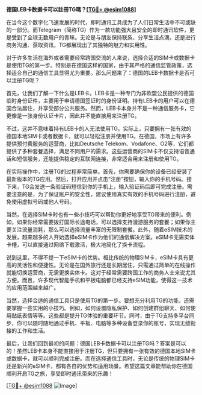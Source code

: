 **德国LEB卡数据卡可以註冊TG嗎？[[TG💪+ @esim1088](https://t.me/s/esim1088)]**

在当今这个数字化飞速发展的时代，即时通讯工具成为了人们日常生活中不可或缺的一部分。而Telegram（简称TG）作为一款功能强大且安全的即时通讯软件，更是受到了全球无数用户的青睐。无论是与朋友保持联系、分享生活点滴，还是进行商务沟通、获取资讯，TG都展现出了其独特的魅力和实用性。

对于许多生活在海外或者需要经常跨国交流的人来说，选择合适的SIM卡或数据卡是使用TG的第一步。特别是在德国这样的国家，由于其严格的通信监管政策，选择适合自己的通信工具显得尤为重要。那么问题来了：德国的LEB卡数据卡是否可以注册TG呢？

首先，让我们了解一下什么是LEB卡。LEB卡是一种专门为非欧盟公民提供的德国临时身份证件，主要用于申请德国签证时的身份证明。持有LEB卡的用户可以在德国合法居住，并享受部分公共服务。然而，LEB卡本身并不是一种通信服务卡，它更像是一张身份认证卡片，因此并不能直接用来注册TG。

不过，这并不意味着持有LEB卡的人无法使用TG。实际上，只要拥有一张有效的德国本地SIM卡或者数据卡，就可以轻松注册并使用TG。在德国，市场上有许多提供预付费服务的运营商，比如Deutsche Telekom、Vodafone、O2等，它们都提供了多种套餐选择，满足不同用户的需求。这些运营商的SIM卡不仅支持语音通话和短信服务，还能提供稳定的互联网连接，非常适合用来注册和使用TG。

在实际操作中，注册TG的过程非常简单。首先，你需要确保你的设备已经安装了最新版本的TG应用。然后，打开应用并点击“注册”按钮，输入你的手机号码。接下来，TG会发送一条验证码短信到你的手机上，输入验证码后即可完成注册。需要注意的是，为了保证账户的安全性，建议使用真实有效的手机号码进行注册，避免使用虚拟号码或他人号码。

当然，在选择SIM卡时也有一些小技巧可以帮助你更好地享受TG带来的便利。例如，如果你经常需要拨打国际长途电话，可以选择支持漫游服务的套餐；如果你主要关注流量消耗，那么可以选择流量丰富的无限制套餐。此外，随着eSIM技术的发展，越来越多的人开始选择eSIM卡作为他们的通信解决方案。eSIM卡无需实体卡槽，可以直接通过网络下载激活，极大地简化了换卡流程。

说到这里，不得不提一下eSIM卡的优势。相比传统的物理SIM卡，eSIM卡具有更高的灵活性和便捷性。无论是在国外旅行还是长期居住，只需通过简单的在线操作就能切换运营商，无需更换实体卡。这对于经常需要跨国工作的商务人士来说尤其方便。而且，许多现代智能手机和平板电脑都已经支持eSIM功能，使得这一技术的应用范围越来越广。

当然，选择合适的通信工具只是使用TG的第一步。要想充分利用TG的功能，还需要掌握一些实用的小技巧。例如，如何设置隐私保护、如何创建群组聊天、如何使用贴纸表情等等。这些都是提升TG体验的重要环节。同时，由于TG支持多平台同步，你可以随时随地通过手机、平板、电脑等多种设备登录你的账号，实现无缝衔接的工作和生活。

最后，让我们回到最初的问题：德国LEB卡数据卡可以注册TG吗？答案是可以的！虽然LEB卡本身不能直接用于注册TG，但只要拥有一张有效的德国本地SIM卡或数据卡，就可以顺利完成注册。而在选择通信工具时，无论是传统的物理SIM卡还是新兴的eSIM卡，都有各自的优势和适用场景。希望这篇文章能帮助你在德国顺利开启TG之旅，享受即时通讯带来的乐趣！

[[TG💪+ @esim1088](https://t.me/s/esim1088) ![Image](https://i.postimg.cc/4NQfJmqS/Snipaste-2025-05-13-00-14-12.png)]